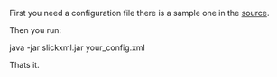 First you need a configuration file there is a sample one in the [source](http://code.google.com/p/slickxml/source/browse/trunk/test/parser_config.xml).

Then you run:

java -jar slickxml.jar your\_config.xml

Thats it.